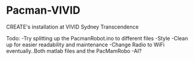 # Pacman-VIVID
CREATE's installation at VIVID Sydney Transcendence

Todo:
-Try splitting up the PacmanRobot.ino to different files
-Style
-Clean up for easier readability and maintenance 
-Change Radio to WiFi eventually..Both matlab files and the PacMamRobo
-AI?
